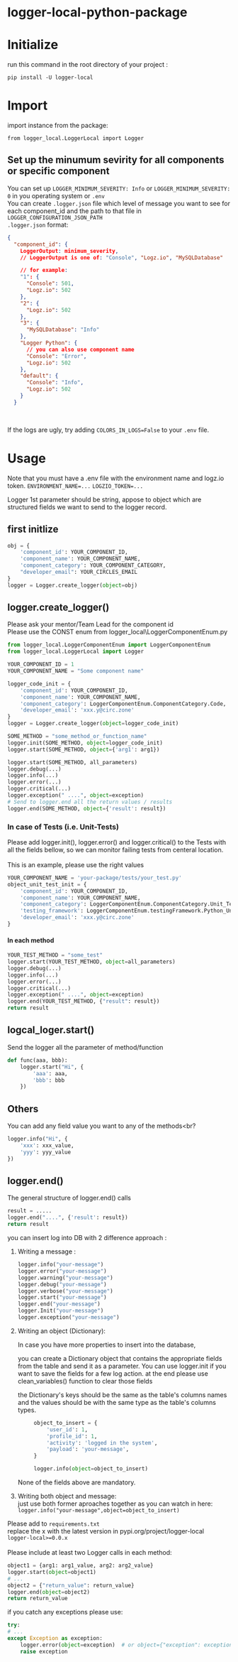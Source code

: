 # logger-local-python-package

# Initialize

run this command in the root directory of your project :

    pip install -U logger-local

# Import

import instance from the package:

`from logger_local.LoggerLocal import Logger`

## Set up the minumum sevirity for all components or specific component

You can set up `LOGGER_MINIMUM_SEVERITY: Info` or `LOGGER_MINIMUM_SEVERITY: 0` in you operating system or `.env`<br>
You can create `.logger.json` file which level of message you want to see for each component_id and the path to that
file in `LOGGER_CONFIGURATION_JSON_PATH`<br>
`.logger.json` format:

```json
{
  "component_id": {
    LoggerOutput: minimum_severity,
    // LoggerOutput is one of: "Console", "Logz.io", "MySQLDatabase"

    // for example:
    "1": {
      "Console": 501,
      "Logz.io": 502
    },
    "2": {
      "Logz.io": 502
    },
    "3": {
      "MySQLDatabase": "Info"
    },
    "Logger Python": {
      // you can also use component name
      "Console": "Error",
      "Logz.io": 502
    },
    "default": {
      "Console": "Info",
      "Logz.io": 502
    }
  }
```

<br>

If the logs are ugly, try adding `COLORS_IN_LOGS=False` to your `.env` file.

# Usage

Note that you must have a .env file with the environment name and logz.io token.
`ENVIRONMENT_NAME=...`
`LOGZIO_TOKEN=...`

Logger 1st parameter should be string, appose to object which are structured fields we want to send to the logger
record.

## first initlize

```py
obj = {
    'component_id': YOUR_COMPONENT_ID,
    'component_name': YOUR_COMPONENT_NAME,
    'component_category': YOUR_COMPONENT_CATEGORY,
    "developer_email": YOUR_CIRCLES_EMAIL
}
logger = Logger.create_logger(object=obj)
```

## logger.create_logger()

Please ask your mentor/Team Lead for the component id<br>
Please use the CONST enum from logger_local\LoggerComponentEnum.py<br>

```py
from logger_local.LoggerComponentEnum import LoggerComponentEnum
from logger_local.LoggerLocal import Logger

YOUR_COMPONENT_ID = 1
YOUR_COMPONENT_NAME = "Some component name"

logger_code_init = {
    'component_id': YOUR_COMPONENT_ID,
    'component_name': YOUR_COMPONENT_NAME,
    'component_category': LoggerComponentEnum.ComponentCategory.Code,
    'developer_email': 'xxx.y@circ.zone'
}
logger = Logger.create_logger(object=logger_code_init)

SOME_METHOD = "some_method_or_function_name"
logger.init(SOME_METHOD, object=logger_code_init)
logger.start(SOME_METHOD, object={'arg1': arg1})

logger.start(SOME_METHOD, all_parameters)
logger.debug(...)
logger.info(...)
logger.error(...)
logger.critical(...)
logger.exception(" ....", object=exception)
# Send to logger.end all the return values / results
logger.end(SOME_METHOD, object={'result': result})
```

### In case of Tests (i.e. Unit-Tests)<br>

Please add logger.init(), logger.error() and logger.critical() to the Tests with all the fields bellow, so we can
monitor failing tests from centeral location.<br>
<br>
This is an example, please use the right values<br>

```py
YOUR_COMPONENT_NAME = 'your-package/tests/your_test.py'
object_unit_test_init = {
    'component_id': YOUR_COMPONENT_ID,
    'component_name': YOUR_COMPONENT_NAME,
    'component_category': LoggerComponentEnum.ComponentCategory.Unit_Test.value,
    'testing_framework': LoggerComponentEnum.testingFramework.Python_Unittest.value,
    'developer_email': 'xxx.y@circ.zone'
}
```

#### In each method<br>

```py
YOUR_TEST_METHOD = "some_test"
logger.start(YOUR_TEST_METHOD, object=all_parameters)
logger.debug(...)
logger.info(...)
logger.error(...)
logger.critical(...)
logger.exception(" ....", object=exception)
logger.end(YOUR_TEST_METHOD, {"result": result})
return result
```

## logcal_loger.start()

Send the logger all the parameter of method/function<br>

```py
def func(aaa, bbb):
    logger.start("Hi", {
        'aaa': aaa,
        'bbb': bbb
    })
```

## Others

You can add any field value you want to any of the methods<br?

```py
logger.info("Hi", {
    'xxx': xxx_value,
    'yyy': yyy_value
})
```

## logger.end()

The general structure of logger.end() calls

```py
result = .....
logger.end("....", {'result': result})
return result
```

you can insert log into DB with 2 difference approach :<br>

1. Writing a message :<br>
   ```py
   logger.info("your-message")
   logger.error("your-message")
   logger.warning("your-message")
   logger.debug("your-message")
   logger.verbose("your-message")
   logger.start("your-message")
   logger.end("your-message")
   logger.Init("your-message")
   logger.exception("your-message")
   ```

2. Writing an object (Dictionary):

   In case you have more properties to insert into the database,

   you can create a Dictionary object that contains the appropriate fields from the table and send it as a parameter.
   You can use logger.init if you want to save the fields for a few log action. at the end please use
   clean_variables() function to clear those fields

   the Dictionary's keys should be the same as the table's columns names and the values should be with the same type as
   the table's columns types.

   ```py
        object_to_insert = {
            'user_id': 1,
            'profile_id': 1,
            'activity': 'logged in the system',
            'payload': 'your-message',
        }

        logger.info(object=object_to_insert)
   ```

   None of the fields above are mandatory. <br>

3. Writing both object and message:  
   just use both former aproaches together as you can watch in here: <br>
   `logger.info("your-message",object=object_to_insert)`

Please add to `requirements.txt`<br>
replace the x with the latest version in pypi.org/project/logger-local<br>
`logger-local>=0.0.x` <br>
<br>
Please include at least two Logger calls in each method:<br>

```py
object1 = {arg1: arg1_value, arg2: arg2_value}
logger.start(object=object1)
# ...
object2 = {"return_value": return_value}
logger.end(object=object2)
return return_value
```

if you catch any exceptions please use:

```py
try:
# ...
except Exception as exception:
    logger.error(object=exception)  # or object={"exception": exception, "whatever": whatever}
    raise exception
```
